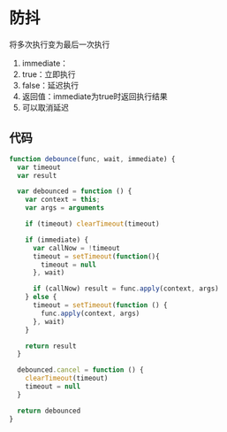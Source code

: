 # 防抖
将多次执行变为最后一次执行

1. immediate：
  1. true：立即执行
  2. false：延迟执行
2. 返回值：immediate为true时返回执行结果
3. 可以取消延迟

## 代码
```javascript
function debounce(func, wait, immediate) {
  var timeout
  var result

  var debounced = function () {
    var context = this;
    var args = arguments

    if (timeout) clearTimeout(timeout)

    if (immediate) {
      var callNow = !timeout
      timeout = setTimeout(function(){
        timeout = null
      }, wait)

      if (callNow) result = func.apply(context, args)
    } else {
      timeout = setTimeout(function () {
        func.apply(context, args)
      }, wait)
    }

    return result
  }

  debounced.cancel = function () {
    clearTimeout(timeout)
    timeout = null
  }

  return debounced
}
```
